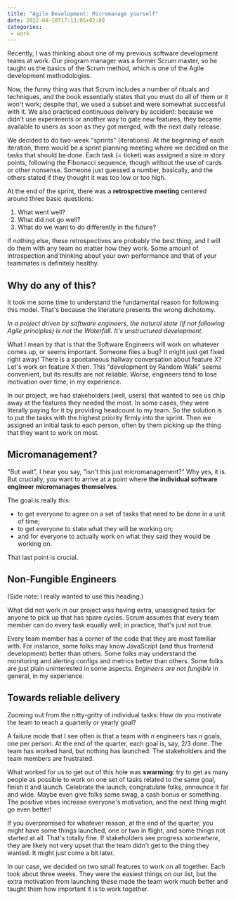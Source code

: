 ```yaml
---
title: "Agile Development: Micromanage yourself"
date: 2022-04-10T17:13:05+02:00
categories:
 - work
---
```

Recently, I was thinking about one of my previous software development teams at
work. Our program manager was a former Scrum master, so he taught us the basics
of the Scrum method, which is one of the Agile development methodologies.

Now, the funny thing was that Scrum includes a number of rituals and techniques,
and the book essentially states that you must do all of them or it won't work;
despite that, we used a subset and were somewhat successful with it. We also
practiced continuous delivery by accident: because we didn't use experiments or
another way to gate new features, they became available to users as soon as they
got merged, with the next daily release.

We decided to do two-week "sprints" (iterations). At the beginning of each
iteration, there would be a sprint planning meeting where we decided on the
tasks that should be done. Each task (= ticket) was assigned a size in story
points, following the Fibonacci sequence, though without the use of cards or
other nonsense. Someone just guessed a number, basically, and the others stated
if they thought it was too low or too high.

At the end of the sprint, there was a **retrospective meeting** centered around
three basic questions:

1. What went well?
2. What did not go well?
3. What do we want to do differently in the future?

If nothing else, these retrospectives are probably the best thing, and I will do
them with any team no matter how they work. Some amount of introspection and
thinking about your own performance and that of your teammates is definitely
healthy.

## Why do any of this?

It took me some time to understand the fundamental reason for following this
model. That's because the literature presents the wrong dichotomy.

*In a project driven by software engineers, the natural state (if not following
Agile principles) is not the Waterfall. It's unstructured development.*

What I mean by that is that the Software Engineers will work on whatever comes
up, or seems important. Someone files a bug? It might just get fixed right away!
There is a spontaneous hallway conversation about feature X? Let's work on
feature X then.  This "development by Random Walk" seems convenient, but its
results are not reliable. Worse, engineers tend to lose motivation over time, in
my experience. 

In our project, we had stakeholders (well, users) that wanted to see us chip
away at the features they needed the most. In some cases, they were literally
paying for it by providing headcount to my team. So the solution is to put the
tasks with the highest priority firmly into the sprint. Then we assigned an
initial task to each person, often by them picking up the thing that they want
to work on most.

## Micromanagement?

"But wait", I hear you say, "isn't this just micromanagement?" Why yes, it is.
But crucially, you want to arrive at a point where **the individual software
engineer micromanages themselves**.

The goal is really this:

* to get everyone to agree on a set of tasks that need to be done in a unit of
  time;
* to get everyone to state what they will be working on;
* and for everyone to actually work on what they said they would be working on.

That last point is crucial.

## Non-Fungible Engineers

(Side note: I really wanted to use this heading.)

What did not work in our project was having extra, unassigned tasks for anyone
to pick up that has spare cycles. Scrum assumes that every team member can do
every task equally well; in practice, that's just not true.

Every team member has a corner of the code that they are most familiar with. For
instance, some folks may know JavaScript (and thus frontend development) better
than others. Some folks may understand the monitoring and alerting configs and
metrics better than others. Some folks are just plain uninterested in some
aspects. *Engineers are not fungible* in general, in my experience.

## Towards reliable delivery

Zooming out from the nitty-gritty of individual tasks: How do you motivate the
team to reach a quarterly or yearly goal?

A failure mode that I see often is that a team with *n* engineers has *n* goals,
one per person. At the end of the quarter, each goal is, say, 2/3 done. The team
has worked hard, but nothing has launched. The stakeholders and the team members
are frustrated.

What worked for us to get out of this hole was **swarming**: try to get as many
people as possible to work on one set of tasks related to the same goal, finish
it and launch. Celebrate the launch, congratulate folks, announce it far and
wide. Maybe even give folks some swag, a cash bonus or something. The positive
vibes increase everyone's motivation, and the next thing might go even better!

If you overpromised for whatever reason, at the end of the quarter, you might
have some things launched, one or two in flight, and some things not started at
all. That's totally fine. If stakeholders see progress *somewhere*, they are
likely not very upset that the team didn't get to the thing they wanted. It
might just come a bit later.

In our case, we decided on two small features to work on all together. Each took
about three weeks. They were the easiest things on our list, but the extra
motivation from launching these made the team work much better and taught them
how important it is to work together.